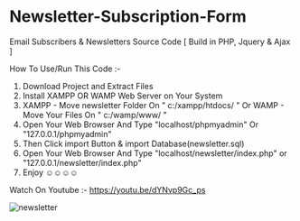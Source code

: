# Newsletter-Subscription-Form

Email Subscribers &amp; Newsletters Source Code [ Build in PHP, Jquery &amp; Ajax ]

How To Use/Run This Code :-
1. Download Project and Extract Files
2. Install XAMPP OR WAMP Web Server on Your System
3. XAMPP - Move newsletter Folder On " c:/xampp/htdocs/ " Or WAMP - Move Your Files On " c:/wamp/www/ "
3. Open Your Web Browser And Type "localhost/phpmyadmin" Or "127.0.0.1/phpmyadmin"
4. Then Click import Button & import Database(newsletter.sql)
5. Open Your Web Browser And Type "localhost/newsletter/index.php" or "127.0.0.1/newsletter/index.php"
6. Enjoy  ☺☺☺☺

Watch On Youtube :- https://youtu.be/dYNvp9Gc_ps

![newsletter](https://user-images.githubusercontent.com/26626045/49683931-32837000-fa81-11e8-9b74-52e3565c22df.jpg)
